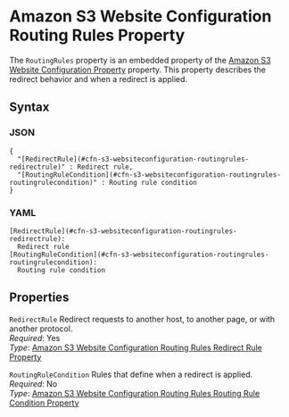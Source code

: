 # Amazon S3 Website Configuration Routing Rules Property<a name="aws-properties-s3-websiteconfiguration-routingrules"></a>

The `RoutingRules` property is an embedded property of the [Amazon S3 Website Configuration Property](aws-properties-s3-websiteconfiguration.md) property\. This property describes the redirect behavior and when a redirect is applied\.

## Syntax<a name="w4ab1c21c14e1921b5"></a>

### JSON<a name="aws-properties-s3-websiteconfiguration-routingrules-syntax.json"></a>

```
{
  "[RedirectRule](#cfn-s3-websiteconfiguration-routingrules-redirectrule)" : Redirect rule,
  "[RoutingRuleCondition](#cfn-s3-websiteconfiguration-routingrules-routingrulecondition)" : Routing rule condition
}
```

### YAML<a name="aws-properties-s3-websiteconfiguration-routingrules-syntax.yaml"></a>

```
[RedirectRule](#cfn-s3-websiteconfiguration-routingrules-redirectrule):
  Redirect rule
[RoutingRuleCondition](#cfn-s3-websiteconfiguration-routingrules-routingrulecondition):
  Routing rule condition
```

## Properties<a name="w4ab1c21c14e1921b7"></a>

`RedirectRule`  <a name="cfn-s3-websiteconfiguration-routingrules-redirectrule"></a>
Redirect requests to another host, to another page, or with another protocol\.  
*Required*: Yes  
*Type*: [Amazon S3 Website Configuration Routing Rules Redirect Rule Property](aws-properties-s3-websiteconfiguration-routingrules-redirectrule.md)

`RoutingRuleCondition`  <a name="cfn-s3-websiteconfiguration-routingrules-routingrulecondition"></a>
Rules that define when a redirect is applied\.  
*Required*: No  
*Type*: [Amazon S3 Website Configuration Routing Rules Routing Rule Condition Property](aws-properties-s3-websiteconfiguration-routingrules-routingrulecondition.md)